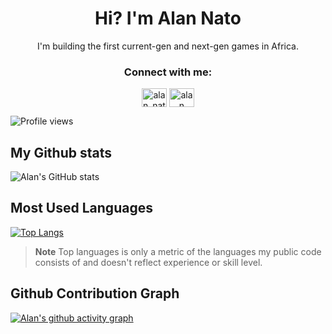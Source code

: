 <h1 align="center">Hi? I'm Alan Nato</h1>
<p align="center">I'm building the first current-gen and next-gen games in Africa.</p>


<h3 align="center">Connect with me:</h3>
<p align="center">
<a href="https://twitter.com/alan_nato" target="blank"><img align="center" src="https://raw.githubusercontent.com/rahuldkjain/github-profile-readme-generator/master/src/images/icons/Social/twitter.svg" alt="alan_nato" height="30" width="40" /></a>
<a href="https://www.linkedin.com/in/alan-nato/" target="blank"><img align="center" src="https://raw.githubusercontent.com/rahuldkjain/github-profile-readme-generator/master/src/images/icons/Social/linked-in-alt.svg" alt="alan nato" height="30" width="40" /></a>

![Profile views](https://gpvc.arturio.dev/iamnotnato)
  
## My Github stats

![Alan's GitHub stats](https://github-readme-stats.vercel.app/api?username=iamnotnato&show_icons=true&theme=react-dark)

## Most Used Languages

[![Top Langs](https://github-readme-stats.vercel.app/api/top-langs/?username=iamnotnato&layout=compact&theme=react-dark)](https://github.com/anuraghazra/github-readme-stats)

> **Note** Top languages is only a metric of the languages my public code consists of and doesn't reflect experience or skill level.

## Github Contribution Graph

[![Alan's github activity graph](https://activity-graph.herokuapp.com/graph?username=iamnotnato&theme=dark)](https://github.com/ashutosh00710/github-readme-activity-graph)

